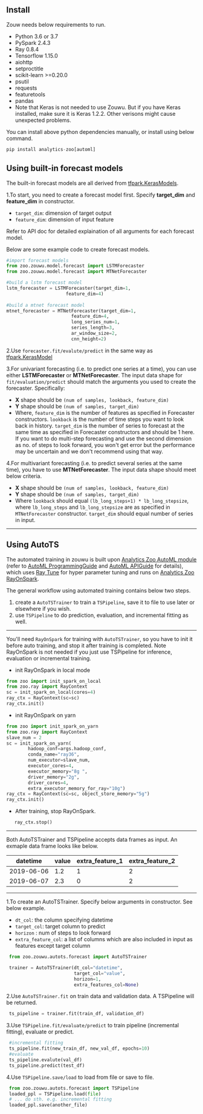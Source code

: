 ## Install

Zouw needs below requirements to run. 

* Python 3.6 or 3.7
* PySpark 2.4.3
* Ray 0.8.4
* Tensorflow 1.15.0
* aiohttp
* setproctitle
* scikit-learn >=0.20.0
* psutil
* requests
* featuretools
* pandas
* Note that Keras is not needed to use Zouwu. But if you have Keras installed, make sure it is Keras 1.2.2. Other verisons might cause unexpected problems.

You can install above python dependencies manually, or install using below command. 
```python
pip install analytics-zoo[automl]
```

## Using built-in forecast models

The built-in forecast models are all derived from [tfpark.KerasModels](https://analytics-zoo.github.io/master/#APIGuide/TFPark/model/). 

 1.To start, you need to create a forecast model first. Specify **target_dim** and **feature_dim** in constructor. 

*  ```target_dim```: dimension of target output
*  ```feature_dim```: dimension of input feature

Refer to API doc for detailed explaination of all arguments for each forecast model.

Below are some example code to create forecast models.

```python
#import forecast models
from zoo.zouwu.model.forecast import LSTMForecaster
from zoo.zouwu.model.forecast import MTNetForecaster

#build a lstm forecast model
lstm_forecaster = LSTMForecaster(target_dim=1, 
                      feature_dim=4)
                      
#build a mtnet forecast model
mtnet_forecaster = MTNetForecaster(target_dim=1,
                        feature_dim=4,
                        long_series_num=1,
                        series_length=3,
                        ar_window_size=2,
                        cnn_height=2)
```

2.Use ```forecaster.fit/evalute/predict``` in the same way as [tfpark.KerasModel](https://analytics-zoo.github.io/master/#APIGuide/TFPark/model/)



3.For univariant forecasting (i.e. to predict one series at a time), you can use either **LSTMForecaster** or **MTNetForecaster**. The input data shape for `fit/evaluation/predict` should match the arguments you used to create the forecaster. Specifically:

* **X** shape should be ```(num of samples, lookback, feature_dim)```
* **Y** shape should be ```(num of samples, target_dim)```
* Where, ```feature_dim``` is the number of features as specified in Forecaster constructors. ```lookback``` is the number of time steps you want to look back in history. ```target_dim``` is the number of series to forecast at the same time as specified in Forecaster constructors and should be 1 here. If you want to do multi-step forecasting and use the second dimension as no. of steps to look forward, you won't get error but the performance may be uncertain and we don't recommend using that way.


 4.For multivariant forecasting (i.e. to predict several series at the same time), you have to use **MTNetForecaster**. The input data shape should meet below criteria.  

* **X** shape should be ```(num of samples, lookback, feature_dim)```
* **Y** shape should be ```(num of samples, target_dim)``` 
* Where ```lookback``` should equal ```(lb_long_steps+1) * lb_long_stepsize```, where ```lb_long_steps``` and ```lb_long_stepsize``` are as specified in ```MTNetForecaster``` constructor. ```target_dim``` should equal number of series in input.

---

## Using AutoTS

The automated training in zouwu is built upon [Analytics Zoo AutoML module](https://github.com/intel-analytics/analytics-zoo/tree/master/pyzoo/zoo/automl) (refer to [AutoML ProgrammingGuide](https://analytics-zoo.github.io/master/#ProgrammingGuide/AutoML/overview/) and [AutoML APIGuide](https://analytics-zoo.github.io/master/#APIGuide/AutoML/time-sequence-predictor/) for details), which uses [Ray Tune](https://github.com/ray-project/ray/tree/master/python/ray/tune) for hyper parameter tuning and runs on [Analytics Zoo RayOnSpark](https://analytics-zoo.github.io/master/#ProgrammingGuide/rayonspark/).  

The general workflow using automated training contains below two steps. 

1. create a `AutoTSTrainer` to train a `TSPipeline`, save it to file to use later or elsewhere if you wish.
2. use `TSPipeline` to do prediction, evaluation, and incremental fitting as well. 

---

You'll need ```RayOnSpark``` for training with ```AutoTSTrainer```, so you have to init it before auto training, and stop it after training is completed. Note RayOnSpark is not needed if you just use TSPipeline for inference, evaluation or incremental training. 

* init RayOnSpark in local mode

```python
from zoo import init_spark_on_local
from zoo.ray import RayContext
sc = init_spark_on_local(cores=4)
ray_ctx = RayContext(sc=sc)
ray_ctx.init()
```
* init RayOnSpark on yarn

```python
from zoo import init_spark_on_yarn
from zoo.ray import RayContext
slave_num = 2
sc = init_spark_on_yarn(
        hadoop_conf=args.hadoop_conf,
        conda_name="ray36",
        num_executor=slave_num,
        executor_cores=4,
        executor_memory="8g ",
        driver_memory="2g",
        driver_cores=4,
        extra_executor_memory_for_ray="10g")
ray_ctx = RayContext(sc=sc, object_store_memory="5g")
ray_ctx.init()
```

* After training, stop RayOnSpark. 

```python
   ray_ctx.stop()
```

---

Both AutoTSTrainer and TSPipeline accepts data frames as input. An exmaple data frame looks like below.

|datetime|value|extra_feature_1|extra_feature_2|
| --------|----- |---| ---|
|2019-06-06|1.2|1|2|
|2019-06-07|2.3|0|2|

---

1.To create an AutoTSTrainer. Specify below arguments in constructor. See below example.

* ```dt_col```: the column specifying datetime 
* ```target_col```: target column to predict
* ```horizon``` : num of steps to look forward 
* ```extra_feature_col```: a list of columns which are also included in input as features except target column

```python
 from zoo.zouwu.autots.forecast import AutoTSTrainer

 trainer = AutoTSTrainer(dt_col="datetime",
                         target_col="value",
                         horizon=1,
                         extra_features_col=None)

```

2.Use ```AutoTSTrainer.fit``` on train data and validation data. A TSPipeline will be returned. 
```python
 ts_pipeline = trainer.fit(train_df, validation_df)
```


3.Use ```TSPipeline.fit/evaluate/predict``` to train pipeline (incremental fitting), evaluate or predict. 
```python
 #incremental fitting
 ts_pipeline.fit(new_train_df, new_val_df, epochs=10)
 #evaluate
 ts_pipeline.evalute(val_df)
 ts_pipeline.predict(test_df) 

```

4.Use ```TSPipeline.save/load``` to load from file or save to file. 

```python
 from zoo.zouwu.autots.forecast import TSPipeline
 loaded_ppl = TSPipeline.load(file)
 # ... do sth. e.g. incremental fitting
 loaded_ppl.save(another_file)
```


